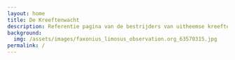 ```yaml
---
layout: home
title: De Kreeftenwacht
description: Referentie pagina van de bestrijders van uitheemse kreeften in Vlaanderen
background:
  img: /assets/images/faxonius_limosus_observation.org_63570315.jpg
permalink: /
---
```

